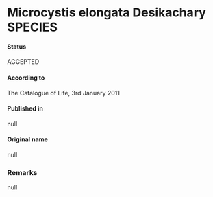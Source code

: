 # Microcystis elongata Desikachary SPECIES

#### Status
ACCEPTED

#### According to
The Catalogue of Life, 3rd January 2011

#### Published in
null

#### Original name
null

### Remarks
null